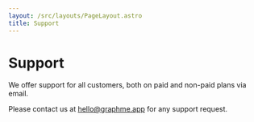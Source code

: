 ```yaml
---
layout: /src/layouts/PageLayout.astro
title: Support
---
```


# Support

We offer support for all customers, both on paid and non-paid plans via email.

Please contact us at hello@graphme.app for any support request.